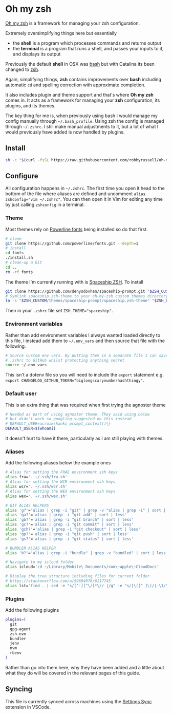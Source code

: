 # Oh my zsh

[Oh my zsh](https://github.com/robbyrussell/oh-my-zsh) is a framework for managing your zsh configuration.

Extremely oversimplifying things here but essentially

- the **shell** is a program which processes commands and returns output
- the **terminal** is a program that runs a shell, and passes your inputs to it, and displays its output

Previously the default **shell** in OSX was [bash](https://en.wikipedia.org/wiki/Bash_(Unix_shell)) but with Catalina its been changed to [zsh](https://en.wikipedia.org/wiki/Z_shell).

Again, simplifying things, **zsh** contains improvements over **bash** including automatic `cd` and spelling correction with approximate completion.

It also includes plugin and theme support and that's where **Oh my zsh** comes in. It acts as a framework for managing your **zsh** configuration, its plugins, and its themes.

The key thing for me is, when previously using bash I would manage my config manually through `~/.bash_profile`. Using zsh the config is managed through `~/.zshrc`. I still make manual adjustments to it, but a lot of what I would previously have added is now handled by plugins.

## Install

```bash
sh -c "$(curl -fsSL https://raw.githubusercontent.com/robbyrussell/oh-my-zsh/master/tools/install.sh)"
```

## Configure

All configuration happens in `~/.zshrc`. The first time you open it head to the bottom of the file where aliases are defined and uncomment `alias zshconfig="vim ~/.zshrc"`. You can then open it in Vim for editing any time by just calling `zshconfig` in a terminal.

### Theme

Most themes rely on [Powerline fonts](https://github.com/powerline/fonts) being installed so do that first.

```bash
# clone
git clone https://github.com/powerline/fonts.git --depth=1
# install
cd fonts
./install.sh
# clean-up a bit
cd ..
rm -rf fonts
```

The theme I'm currently running with is [Spaceship ZSH](https://github.com/denysdovhan/spaceship-prompt). To install

```bash
git clone https://github.com/denysdovhan/spaceship-prompt.git "$ZSH_CUSTOM/themes/spaceship-prompt"
# Symlink spaceship.zsh-theme to your oh-my-zsh custom themes directory
ln -s "$ZSH_CUSTOM/themes/spaceship-prompt/spaceship.zsh-theme" "$ZSH_CUSTOM/themes/spaceship.zsh-theme"
```

Then in your `.zshrc` file set `ZSH_THEME="spaceship"`.

### Environment variables

Rather than add environment variables I always wanted loaded directly to this file, I instead add them to `~/.env_vars` and then source that file with the following.

```bash
# Source custom env vars. By putting them in a separate file I can save my
# .zshrc to GitHub whilst protecting anything secret
source ~/.env_vars
```

This isn't a dotenv file so you will need to include the `export` statement e.g. `export CHANGELOG_GITHUB_TOKEN="biglongscarynumberhashthingy"`.

### Default user

This is an extra thing that was required when first trying the agnoster theme

```bash
# Needed as part of using agnoster theme. They said using below
# but didn't work so googling suggested do this instead
# DEFAULT_USER=acruikshanks prompt_context(){}
DEFAULT_USER=$(whoami)
```

It doesn't hurt to have it there, particularly as I am still playing with themes.

### Aliases

Add the following aliases below the example ones

```bash
# Alias for setting the FRAE environment ssh keys
alias fra='. ~/.ssh/fra.sh'
# Alias for setting the WCR environment ssh keys
alias wcr='. ~/.ssh/wcr.sh'
# Alias for setting the WEX environment ssh keys
alias wex='. ~/.ssh/wex.sh'

# GIT ALIAS HELPERS
alias 'g?'='alias | grep -i "git" | grep -v "alias | grep -i" | sort | less'
alias 'ga?'='alias | grep -i "git add" | sort | less'
alias 'gb?'='alias | grep -i "git branch" | sort | less'
alias 'gc?'='alias | grep -i "git commit" | sort | less'
alias 'gch?'='alias | grep -i "git checkout" | sort | less'
alias 'gp?'='alias | grep -i "git push" | sort | less'
alias 'gs?'='alias | grep -i "git status" | sort | less'

# BUNDLER ALIAS HELPER
alias 'b?'='alias | grep -i "bundle" | grep -v "bundled" | sort | less'

# Navigate to my icloud folder
alias icloud='cd ~/Library/Mobile\ Documents/com\~apple\~CloudDocs'

# Display the tree structure including files for current folder
# https://stackoverflow.com/a/59694976/6117745
alias lst='find . | sed -e "s/[^-][^\/]*\// |/g" -e "s/|\([^ ]\)/|-\1/"'
```

### Plugins

Add the following plugins

```bash
plugins=(
  git
  gpg-agent
  zsh-nvm
  bundler
  jenv
  nvm
  rbenv
)
```

Rather than go into them here, why they have been added and a little about what they do will be covered in the relevant pages of this guide.

## Syncing

This file is currently synced across machines using the [Settings Sync](https://github.com/Cruikshanks/mac-setup/blob/master/vscode.md#settings-sync) extension in VSCode.
